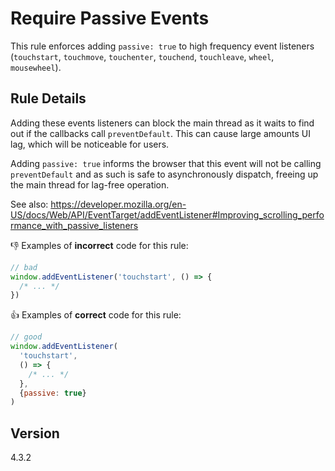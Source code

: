 # Require Passive Events

This rule enforces adding `passive: true` to high frequency event listeners (`touchstart`, `touchmove`, `touchenter`, `touchend`, `touchleave`, `wheel`, `mousewheel`).

## Rule Details

Adding these events listeners can block the main thread as it waits to find out if the callbacks call `preventDefault`. This can cause large amounts UI lag, which will be noticeable for users.

Adding `passive: true` informs the browser that this event will not be calling `preventDefault` and as such is safe to asynchronously dispatch, freeing up the main thread for lag-free operation.

See also: https://developer.mozilla.org/en-US/docs/Web/API/EventTarget/addEventListener#Improving_scrolling_performance_with_passive_listeners

👎 Examples of **incorrect** code for this rule:

```js
// bad
window.addEventListener('touchstart', () => {
  /* ... */
})
```

👍 Examples of **correct** code for this rule:

```js
// good
window.addEventListener(
  'touchstart',
  () => {
    /* ... */
  },
  {passive: true}
)
```

## Version

4.3.2
